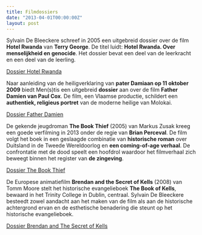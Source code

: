 ```yaml
---
title: Filmdossiers 
date: "2013-04-01T00:00:00Z"
layout: post
---
```

Sylvain De Bleeckere schreef in 2005 een uitgebreid dossier over de film **Hotel Rwanda** van **Terry George**. De titel luidt: **Hotel Rwanda. Over menselijkheid en genocide**. Het dossier bevat een deel van de leerkracht en een deel van de leerling.  

[Dossier Hotel Rwanda](2015-01-02-Filmdossiers/hr.pdf)

Naar aanleiding van de heiligverklaring van **pater Damiaan op 11 oktober 2009**  biedt Men(s)tis een uitgebreid **dossier** aan over de film  **Father Damien van Paul Cox**. De film, een Vlaamse productie,  schildert een **authentiek, religieus portret** van de moderne heilige van Molokai. 

[Dossier Father Damien](2015-01-02-Filmdossiers/fd.pdf)

De gekende jeugdroman **The Book Thief** (2005) van Markus Zusak kreeg een goede verfilming in 2013 onder de regie van **Brian Perceval**. De film volgt het boek in een geslaagde combinatie van **historische roman** over Duitsland in de Tweede Wereldoorlog en **een coming-of-age verhaal**. De confrontatie met de dood speelt een hoofdrol waardoor het filmverhaal zich beweegt binnen het register van **de zingeving**. 

[Dossier The Book Thief](2015-01-02-Filmdossiers/tbt.pdf)

De Europese animatiefilm **Brendan and the Secret of Kells** (2008) van Tomm Moore stelt het historische evangelieboek **The Book of Kells**, bewaard in het Trinity College in Dublin, centraal. Sylvain De Bleeckere besteedt zowel aandacht aan het maken van de film als aan de historische achtergrond ervan en de esthetische benadering die steunt op het historische evangelieboek. 

[Dossier Brendan and The Secret of Kells](2015-01-02-Filmdossiers/br.pdf)